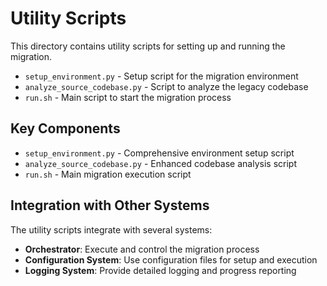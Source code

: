 # Utility Scripts

This directory contains utility scripts for setting up and running the migration.

- `setup_environment.py` - Setup script for the migration environment
- `analyze_source_codebase.py` - Script to analyze the legacy codebase
- `run.sh` - Main script to start the migration process

## Key Components

- `setup_environment.py` - Comprehensive environment setup script
- `analyze_source_codebase.py` - Enhanced codebase analysis script
- `run.sh` - Main migration execution script

## Integration with Other Systems

The utility scripts integrate with several systems:

- **Orchestrator**: Execute and control the migration process
- **Configuration System**: Use configuration files for setup and execution
- **Logging System**: Provide detailed logging and progress reporting